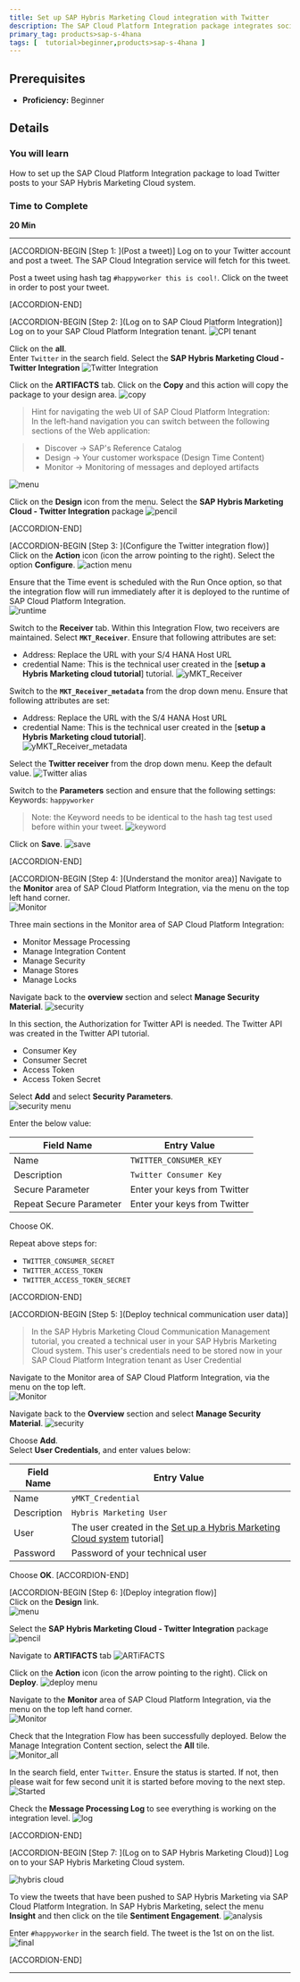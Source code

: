 ```yaml
---
title: Set up SAP Hybris Marketing Cloud integration with Twitter  
description: The SAP Cloud Platform Integration package integrates social media data into SAP Hybris Marketing Cloud, and lets you load and analyze social media data from Twitter in SAP Hybris Marketing Cloud.
primary_tag: products>sap-s-4hana
tags: [  tutorial>beginner,products>sap-s-4hana ]
---
```


## Prerequisites  
 - **Proficiency:** Beginner

## Details
### You will learn  
How to set up the SAP Cloud Platform Integration package to load Twitter posts to your SAP Hybris Marketing Cloud system.

### Time to Complete
**20 Min**

---

[ACCORDION-BEGIN [Step 1: ](Post a tweet)]
Log on to your Twitter account and post a tweet.  The SAP Cloud Integration service will fetch for this tweet.   

Post a tweet using hash tag `#happyworker this is cool!`.  Click on the tweet in order to post your tweet.  

[ACCORDION-END]

[ACCORDION-BEGIN [Step 2: ](Log on to SAP Cloud Platform Integration)]  
Log on to your SAP Cloud Platform Integration tenant.
![CPI tenant](3.png)  

Click on the **all**.  
Enter `Twitter` in the search field.
Select the **SAP Hybris Marketing Cloud - Twitter Integration**
![Twitter Integration](4.png)

Click on the **ARTIFACTS** tab.
Click on the **Copy** and this action will copy the package to your design area.
![copy](5.png)  

>Hint for navigating the web UI of SAP Cloud Platform Integration:  
In the left-hand navigation you can switch between the following sections of the Web application:

>  - Discover → SAP's Reference Catalog
>  - Design →  Your customer workspace (Design Time Content)
>  - Monitor → Monitoring of messages and deployed artifacts  

![menu](7.png)  

Click on the **Design** icon from the menu. Select the **SAP Hybris Marketing Cloud - Twitter Integration** package
![pencil](6.png)

[ACCORDION-END]


[ACCORDION-BEGIN [Step 3: ](Configure the Twitter integration flow)]  
Click on the **Action** icon (icon the arrow pointing to the right). Select the option **Configure**.
![action menu](8.png)  

Ensure that the Time event is scheduled with the Run Once option, so that the integration flow will run immediately after it is deployed to the runtime of SAP Cloud Platform Integration.  
![runtime](9.png)  

Switch to the **Receiver** tab. Within this Integration Flow, two receivers are maintained. Select **`MKT_Receiver`**. Ensure that following attributes are set:

- Address:  Replace the URL with your S/4 HANA Host URL
- credential Name:  This is the technical user created in the [**setup a Hybris Marketing cloud tutorial**] tutorial.
![yMKT_Receiver](10.png)  

Switch to the **`MKT_Receiver_metadata`** from the drop down menu.
Ensure that following attributes are set:

- Address:  Replace the URL with the S/4 HANA Host URL
- credential Name:  This is the technical user created in the [**setup a Hybris Marketing cloud tutorial**].  
![yMKT_Receiver_metadata](11.png)  

Select the  **Twitter receiver** from the drop down menu.  Keep the default value.
![Twitter alias](12.png)  

Switch to the **Parameters** section and ensure that the following settings:  
Keywords:  `happyworker`
>Note: the Keyword needs to be identical to the hash tag test used before within your tweet.
![keyword](13.png)  

Click on **Save**.
![save](14.png)  

[ACCORDION-END]

[ACCORDION-BEGIN [Step 4: ](Understand the monitor area)]
Navigate to the **Monitor** area of SAP Cloud Platform Integration, via the menu on the top left hand corner.  
![Monitor](18.png)  

Three main sections in the Monitor area of SAP Cloud Platform Integration:

- Monitor Message Processing
- Manage Integration Content
- Manage Security
- Manage Stores
- Manage Locks

Navigate back to the **overview** section and select **Manage Security Material**.
![security](28.png)

In this section, the Authorization for Twitter API is needed. The Twitter API was created in the Twitter API tutorial.

  - Consumer Key   
  - Consumer Secret  
  - Access Token  
  - Access Token Secret  

Select **Add** and select **Security Parameters**.  
![security menu](29.png)

Enter the below value:  

Field Name             | Entry Value
---------              | -------------
Name                   | `TWITTER_CONSUMER_KEY`
Description            | `Twitter Consumer Key`
Secure Parameter       | Enter your keys from Twitter
Repeat Secure Parameter| Enter your keys from Twitter

Choose OK.

Repeat above steps for:

- `TWITTER_CONSUMER_SECRET`
- `TWITTER_ACCESS_TOKEN`
- `TWITTER_ACCESS_TOKEN_SECRET`

[ACCORDION-END]

[ACCORDION-BEGIN [Step 5: ](Deploy technical communication user data)]
>In the SAP Hybris Marketing Cloud Communication Management tutorial, you created a technical user in your SAP Hybris Marketing Cloud system. This user's credentials need to be stored now in your SAP Cloud Platform Integration tenant as User Credential

Navigate to the Monitor area of SAP Cloud Platform Integration, via the menu on the top left.  
![Monitor](18.png)  

Navigate back to the **Overview** section and select **Manage Security Material**.
![security](28.png)

Choose **Add**.  
Select **User Credentials**, and enter values below:

Field Name  |Entry Value
----------- | -------------
Name        | `yMKT_Credential`
Description | `Hybris Marketing User`
User        |  The user created in the [Set up a Hybris Marketing Cloud system](https://www.sap.com/developer/tutorials/cpi-sentiment-analysis-s4.html) tutorial]  
Password    | Password of your technical user

Choose **OK**.
[ACCORDION-END]

[ACCORDION-BEGIN [Step 6: ](Deploy integration flow)]  
Click on the **Design** link.  
![menu](7.png)  

Select the **SAP Hybris Marketing Cloud - Twitter Integration** package
![pencil](6.png)  

Navigate to **ARTIFACTS** tab
![ARTiFACTS](30.png)  

Click on the **Action** icon (icon the arrow pointing to the right).
Click on **Deploy**.
![deploy menu](32.png)

Navigate to the **Monitor** area of SAP Cloud Platform Integration, via the menu on the top left hand corner.  
![Monitor](18.png)  

Check that the Integration Flow has been successfully deployed. Below the Manage Integration Content section, select the **All** tile.  
![Monitor_all](21.png)  

In the search field, enter `Twitter`. Ensure the status is started. If not, then please wait for few second unit it is started before moving to the next step.
![Started](20.png)  

Check the **Message Processing Log**  to see everything is working on the integration level.
![log](24.png)

[ACCORDION-END]

[ACCORDION-BEGIN [Step 7: ](Log on to SAP Hybris Marketing Cloud)]
Log on to your SAP Hybris Marketing Cloud system.

![hybris cloud](25.png)

To view the tweets that have been pushed to SAP Hybris Marketing via SAP Cloud Platform Integration.  In SAP Hybris Marketing, select the menu **Insight** and then click on the tile **Sentiment Engagement**.
![analysis](26.png)  

Enter `#happyworker` in the search field. The tweet is the 1st on on the list.
![final](27.png)  

[ACCORDION-END]

---
